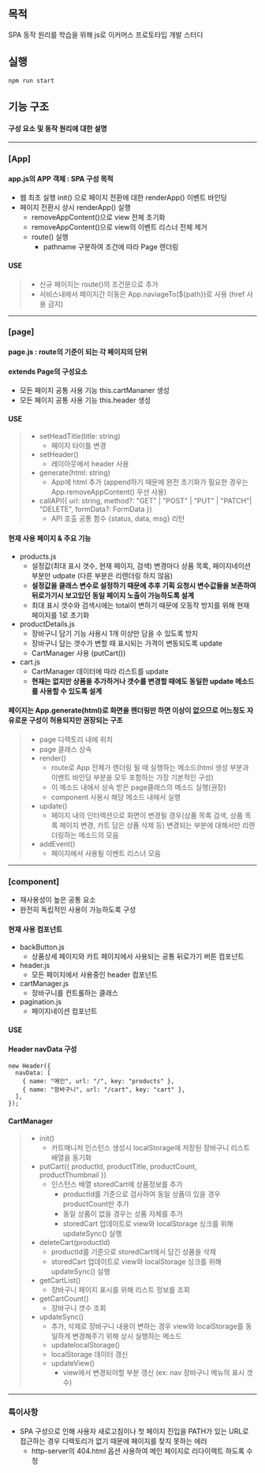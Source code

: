 ## 목적
SPA 동작 원리를 학습을 위해 js로 이커머스 프로토타입 개발 스터디

## 실행
```
npm run start
```

## 기능 구조
#### 구성 요소 및 동작 원리에 대한 설명
-----------------------------------------

### [App]
#### app.js의 APP 객체 : SPA 구성 목적
+ 웹 최초 실행 init() 으로 페이지 전환에 대한 renderApp() 이벤트 바인딩
+ 페이지 전환시 상시 renderApp() 실행
  + removeAppContent()으로 view 전체 초기화
  + removeAppContent()으로 view의 이벤트 리스너 전체 제거
  + route() 실행
    + pathname 구분하여 조건에 따라 Page 렌더링
#### USE
> + 신규 페이지는 route()의 조건문으로 추가
> + 서비스내에서 페이지간 이동은 App.naviageTo(${path})로 사용 (href 사용 금지)
-----------------------------------------

### [page]
#### page.js : route의 기준이 되는 각 페이지의 단위
#### extends Page의 구성요소
+ 모든 페이지 공통 사용 기능 this.cartMananer 생성
+ 모든 페이지 공통 사용 기능 this.header 생성
#### USE
> + setHeadTitle(title: string)
>   + 페이지 타이틀 변경
> + setHeader()
>   + 레이아웃에서 header 사용
> + generate(html: string)
>   + App에 html 추가 (append하기 때문에 완전 초기화가 필요한 경우는 App.removeAppContent() 우선 사용)
> + callAPI({ url: string, method?: "GET" | "POST" | "PUT" | "PATCH"| "DELETE", formData?: FormData })
>   + API 호출 공통 함수 {status, data, msg} 리턴
#### 현재 사용 페이지 & 주요 기능
+ products.js
  + 설정값(최대 표시 갯수, 현재 페이지, 검색) 변경마다 상품 목록, 페이지네이션 부분만 udpate (다른 부분은 리렌더링 하지 않음)
  + **설정값을 클래스 변수로 설정하기 때문에 추후 기획 요청시 변수값들을 보존하여 뒤로가기시 보고있던 동일 페이지 노출이 가능하도록 설계**
  + 최대 표시 갯수와 검색시에는 total이 변하기 때문에 오동작 방지를 위해 현재 페이지를 1로 초기화
+ productDetails.js
  + 장바구니 담기 기능 사용시 1개 이상만 담을 수 있도록 방지
  + 장바구니 담는 갯수가 변할 때 표시되는 가격이 변동되도록 update
  + CartManager 사용 (putCart())
+ cart.js
  + CartManager 데이터에 따라 리스트를 update
  + **현재는 없지만 상품을 추가하거나 갯수를 변경할 때에도 동일한 update 메소드를 사용할 수 있도록 설계**
#### 페이지는 App.generate(html)로 화면을 렌더링만 하면 이상이 없으므로 어느정도 자유로운 구성이 허용되지만 권장되는 구조
> + page 디렉토리 내에 위치
> + page 클래스 상속
> + render()
>   + route로 App 전체가 렌더링 될 때 실행하는 메소드(html 생성 부분과 이벤트 바인딩 부분을 모두 포함하는 가장 기본적인 구성)
>   + 이 메소드 내에서 상속 받은 page클래스의 메소드 실행(권장)
>   + component 사용시 해당 메소드 내에서 실행
> + update()
>   + 페이지 내의 인터렉션으로 화면이 변경될 경우(상품 목록 검색, 상품 목록 페이지 변경, 카트 담은 상품 삭제 등) 변경되는 부분에 대해서만 리렌더링하는 메소드의 모음
> + addEvent()
>   + 페이지에서 사용될 이벤트 리스너 모음
-----------------------------------------

### [component]
+ 재사용성이 높은 공통 요소
+ 완전히 독립적인 사용이 가능하도록 구성
#### 현재 사용 컴포넌트
+ backButton.js
  + 상품상세 페이지와 카트 페이지에서 사용되는 공통 뒤로가기 버튼 컴포넌트
+ header.js
  + 모든 페이지에서 사용중인 header 컴포넌트
+ cartManager.js
  + 장바구니를 컨트롤하는 클래스
+ pagination.js
  + 페이지네이션 컴포넌트
#### USE
#### Header navData 구성
```
new Header({
  navData: [
    { name: "메인", url: "/", key: "products" },
    { name: "장바구니", url: "/cart", key: "cart" },
  ],
});
```
#### CartManager
> + init()
>   + 카트매니저 인스턴스 생성시 localStorage에 저장된 장바구니 리스트 배열을 동기화
> + putCart({ productId, productTitle, productCount, productThumbnail })
>   + 인스턴스 배열 storedCart에 상품정보를 추가
>     + productId를 기준으로 검사하여 동일 상품이 있을 경우 productCount만 추가
>     + 동일 상품이 없을 경우는 상품 자체를 추가
>     + storedCart 업데이트로 view와 localStorage 싱크를 위해 updateSync() 실행
> + deleteCart(productId)
>   +  productId를 기준으로 storedCart에서 담긴 상품을 삭제
>   +  storedCart 업데이트로 view와 localStorage 싱크를 위해 updateSync() 실행
> + getCartList()
>   + 장바구니 페이지 표시를 위해 리스트 정보를 조회
> + getCartCount()
>   + 장바구니 갯수 조회
> + updateSync()
>   + 추가, 삭제로 장바구니 내용이 변하는 경우 view와 localStorage를 동일하게 변경해주기 위해 상시 실행하는 메소드
>   +  updatelocalStorage()
>     + localStorage 데이터 갱신
>   + updateView()
>     + view에서 변경되야할 부분 갱신 (ex: nav 장바구니 메뉴의 표시 갯수)

-----------------------------------------

### 특이사항
+ SPA 구성으로 인해 사용자 새로고침이나 첫 페이지 진입을 PATH가 있는 URL로 접근하는 경우 디렉토리가 없기 때문에 페이지를 찾지 못하는 에러
  +  http-server의 404.html 옵션 사용하여 메인 페이지로 리다이렉트 하도록 수정
